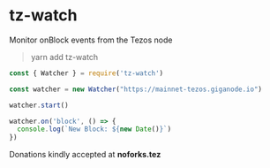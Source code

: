 # tz-watch

Monitor onBlock events from the Tezos node

> yarn add tz-watch

```js
const { Watcher } = require('tz-watch')

const watcher = new Watcher("https://mainnet-tezos.giganode.io")

watcher.start()

watcher.on('block', () => {
  console.log(`New Block: ${new Date()}`)
})
```

Donations kindly accepted at **noforks.tez**
